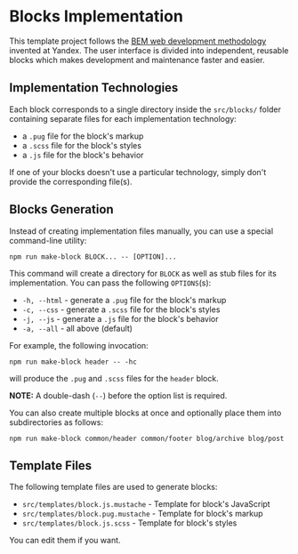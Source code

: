 Blocks Implementation
=====================

This template project follows the 
[BEM web development methodology](https://en.bem.info/methodology/) invented at
Yandex. The user interface is divided into independent, reusable blocks which
makes development and maintenance faster and easier.

Implementation Technologies
---------------------------

Each block corresponds to a single directory inside the `src/blocks/` folder
containing separate files for each implementation technology:

* a `.pug` file for the block's markup
* a `.scss` file for the block's styles
* a `.js` file for the block's behavior

If one of your blocks doesn't use a particular technology, simply don't provide
the corresponding file(s).

Blocks Generation
-----------------

Instead of creating implementation files manually, you can use a special
command-line utility:
```
npm run make-block BLOCK... -- [OPTION]...
```

This command will create a directory for `BLOCK` as well as stub files for its
implementation. You can pass the following `OPTIONS`(s):
* `-h, --html` - generate a `.pug` file for the block's markup
* `-c, --css` - generate a `.scss` file for the block's styles
* `-j, --js` - generate a `.js` file for the block's behavior
* `-a, --all` - all above (default)

For example, the following invocation:
```
npm run make-block header -- -hc
```
will produce the `.pug` and `.scss` files for the `header` block.

**NOTE:** A double-dash (`--`) before the option list is required.

You can also create multiple blocks at once and optionally place them into
subdirectories as follows:
```
npm run make-block common/header common/footer blog/archive blog/post
```

Template Files
--------------

The following template files are used to generate blocks:

* `src/templates/block.js.mustache` - Template for block's JavaScript
* `src/templates/block.pug.mustache` - Template for block's markup
* `src/templates/block.js.scss` - Template for block's styles

You can edit them if you want.
